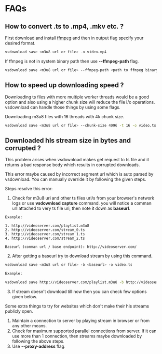 # FAQs

## How to convert .ts to .mp4, .mkv etc. ?

First download and install [ffmpeg](https://www.ffmpeg.org/download.html) and then in output flag specify your desired format.

```bash
vsdownload save <m3u8 url or file> -o video.mp4
```

If ffmpeg is not in system binary path then use **--ffmpeg-path** flag.


```bash
vsdownload save <m3u8 url or file> --ffmpeg-path <path to ffmpeg binary> -o video.mp4
```

## How to speed up downloading speed ?

Downloading ts files with more multiple worker threads would be a good option and also using a higher chunk size will reduce the file i/o operations. vsdownload can handle those things by using some flags.

Downloading m3u8 files with 16 threads with 4k chunk size.

```bash
vsdownload save <m3u8 url or file> --chunk-size 4096 -t 16 -o video.ts
```

## Downloaded hls stream size in bytes and corrupted ?

This problem arises when vsdownload makes get request to ts file and it returns a bad response body which results in corrupted downloads.

This error maybe caused by incorrect segment url which is auto parsed by vsdownload. You can manually override it by following the given steps. 

Steps resolve this error:

1. Check for m3u8 uri and other ts files uri/s from your browser's network logs or use **vsdownload capture** command. you will notice a comman url attached to very ts file uri, then note it down as **baseurl**.

```
Example:

1. http://videoserver.com/playlist.m3u8
2. http://videoserver.com/stream_0.ts
3. http://videoserver.com/stream_1.ts
4. http://videoserver.com/stream_2.ts

Baseurl (comman url / base endpoint): http://videoserver.com/
```

2. After getting a baseurl try to download stream by using this command.

```bash
vsdownload save <m3u8 url or file> -b <baseurl> -o video.ts
```

```bash
Example:

vsdownload save http://videoserver.com/playlist.m3u8 -b http://videoserver.com/ -o video.ts
```

3. If stream doesn't download till now then you can check few options given below.

Some extra things to try for websites which don't make their hls streams publicly open.

1. Maintain a connection to server by playing stream in browser or from any other means.
2. Check for maximum supported parallel connections from server. If it can use more than 1 connection, then streams maybe downloaded by following the above steps.
3. Use **--proxy-address** flag.
